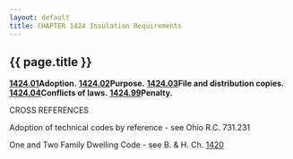 ```yaml
---
layout: default 
title: CHAPTER 1424 Insulation Requirements
---
```


{{ page.title }}
----------------

[**1424.01**](56ddc479.html)**Adoption.**
[**1424.02**](56e10681.html)**Purpose.**
[**1424.03**](56e5bcf0.html)**File and distribution copies.**
[**1424.04**](56e964f6.html)**Conflicts of laws.**
[**1424.99**](56f12470.html)**Penalty.**

CROSS REFERENCES

Adoption of technical codes by reference - see Ohio R.C. 731.231

One and Two Family Dwelling Code - see B. & H. Ch. [1420](5640d1f0.html)
